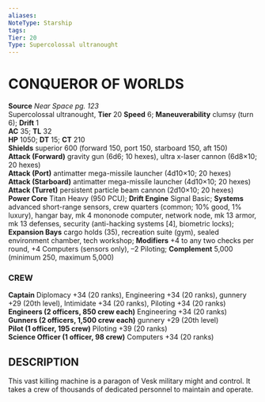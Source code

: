```yaml
---
aliases: 
NoteType: Starship
tags: 
Tier: 20
Type: Supercolossal ultranought 
---
```


# CONQUEROR OF WORLDS

**Source** _Near Space pg. 123_  
Supercolossal ultranought, **Tier** 20 
**Speed** 6; **Maneuverability** clumsy (turn 6); **Drift** 1  
**AC** 35; **TL** 32  
**HP** 1050; **DT** 15; **CT** 210  
**Shields** superior 600 (forward 150, port 150, starboard 150, aft 150)  
**Attack (Forward)** gravity gun (6d6; 10 hexes), ultra x-laser cannon (6d8×10; 20 hexes)  
**Attack (Port)** antimatter mega-missile launcher (4d10×10; 20 hexes)  
**Attack (Starboard)** antimatter mega-missile launcher (4d10×10; 20 hexes)  
**Attack (Turret)** persistent particle beam cannon (2d10×10; 20 hexes)  
**Power Core** Titan Heavy (950 PCU); **Drift Engine** Signal Basic; **Systems** advanced short-range sensors, crew quarters (common; 10% good, 1% luxury), hangar bay, mk 4 mononode computer, network node, mk 13 armor, mk 13 defenses, security (anti-hacking systems \[4\], biometric locks); **Expansion Bays** cargo holds (35), recreation suite (gym), sealed environment chamber, tech workshop; **Modifiers** +4 to any two checks per round, +4 Computers (sensors only), –2 Piloting; **Complement** 5,000 (minimum 250, maximum 5,000)

### CREW

**Captain** Diplomacy +34 (20 ranks), Engineering +34 (20 ranks), gunnery +29 (20th level), Intimidate +34 (20 ranks), Piloting +34 (20 ranks)  
**Engineers (2 officers, 850 crew each)** Engineering +34 (20 ranks)  
**Gunners (2 officers, 1,500 crew each)** gunnery +29 (20th level)  
**Pilot (1 officer, 195 crew)** Piloting +39 (20 ranks)  
**Science Officer (1 officer, 98 crew)** Computers +34 (20 ranks)

## DESCRIPTION

This vast killing machine is a paragon of Vesk military might and control. It takes a crew of thousands of dedicated personnel to maintain and operate.
